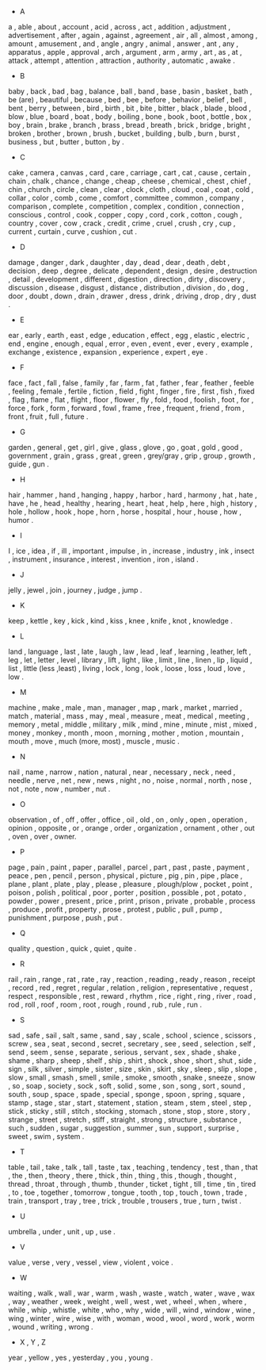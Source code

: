 - A

a , able , about , account , acid , across , act , addition , adjustment , advertisement , after , again , against , agreement , air , all , almost , among , amount , amusement , and , angle , angry , animal , answer , ant , any , apparatus , apple , approval , arch , argument , arm , army , art , as , at , attack , attempt , attention , attraction , authority , automatic , awake .

- B

baby , back , bad , bag , balance , ball , band , base , basin , basket , bath , be (are) , beautiful , because , bed , bee , before , behavior , belief , bell , bent , berry , between , bird , birth , bit , bite , bitter , black , blade , blood , blow , blue , board , boat , body , boiling , bone , book , boot , bottle , box , boy , brain , brake , branch , brass , bread , breath , brick , bridge , bright , broken , brother , brown , brush , bucket , building , bulb , burn , burst , business , but , butter , button , by .

- C

cake , camera , canvas , card , care , carriage , cart , cat , cause , certain , chain , chalk , chance , change , cheap , cheese , chemical , chest , chief , chin , church , circle , clean , clear , clock , cloth , cloud , coal , coat , cold , collar , color , comb , come , comfort , committee , common , company , comparison , complete , competition , complex , condition , connection , conscious , control , cook , copper , copy , cord , cork , cotton , cough , country , cover , cow , crack , credit , crime , cruel , crush , cry , cup , current , curtain , curve , cushion , cut .

- D

damage , danger , dark , daughter , day , dead , dear , death , debt , decision , deep , degree , delicate , dependent , design , desire , destruction , detail , development , different , digestion , direction , dirty , discovery , discussion , disease , disgust , distance , distribution , division , do , dog , door , doubt , down , drain , drawer , dress , drink , driving , drop , dry , dust .

- E

ear , early , earth , east , edge , education , effect , egg , elastic , electric , end , engine , enough , equal , error , even , event , ever , every , example , exchange , existence , expansion , experience , expert , eye .

- F

face , fact , fall , false , family , far , farm , fat , father , fear , feather , feeble , feeling , female , fertile , fiction , field , fight , finger , fire , first , fish , fixed , flag , flame , flat , flight , floor , flower , fly , fold , food , foolish , foot , for , force , fork , form , forward , fowl , frame , free , frequent , friend , from , front , fruit , full , future .

- G

garden , general , get , girl , give , glass , glove , go , goat , gold , good , government , grain , grass , great , green , grey/gray , grip , group , growth , guide , gun .

- H

hair , hammer , hand , hanging , happy , harbor , hard , harmony , hat , hate , have , he , head , healthy , hearing , heart , heat , help , here , high , history , hole , hollow , hook , hope , horn , horse , hospital , hour , house , how , humor .

- I

I , ice , idea , if , ill , important , impulse , in , increase , industry , ink , insect , instrument , insurance , interest , invention , iron , island .

- J

jelly , jewel , join , journey , judge , jump .

- K

keep , kettle , key , kick , kind , kiss , knee , knife , knot , knowledge .

- L

land , language , last , late , laugh , law , lead , leaf , learning , leather, left , leg , let , letter , level , library , lift , light , like , limit , line , linen , lip , liquid , list , little (less ,least) , living , lock , long , look , loose , loss , loud , love , low .

- M

machine , make , male , man , manager , map , mark , market , married , match , material , mass , may , meal , measure , meat , medical , meeting , memory , metal , middle , military , milk , mind , mine , minute , mist , mixed , money , monkey , month , moon , morning , mother , motion , mountain , mouth , move , much (more, most) , muscle , music .

- N

nail , name , narrow , nation , natural , near , necessary , neck , need , needle , nerve , net , new , news , night , no , noise , normal , north , nose , not , note , now , number , nut .

- O

observation , of , off , offer , office , oil , old , on , only , open , operation , opinion , opposite , or , orange , order , organization , ornament , other , out , oven , over , owner.

- P

page , pain , paint , paper , parallel , parcel , part , past , paste , payment , peace , pen , pencil , person , physical , picture , pig , pin , pipe , place , plane , plant , plate , play , please , pleasure , plough/plow , pocket , point , poison , polish , political , poor , porter , position , possible , pot , potato , powder , power , present , price , print , prison , private , probable , process , produce , profit , property , prose , protest , public , pull , pump , punishment , purpose , push , put .

- Q

quality , question , quick , quiet , quite .

- R

rail , rain , range , rat , rate , ray , reaction , reading , ready , reason , receipt , record , red , regret , regular , relation , religion , representative , request , respect , responsible , rest , reward , rhythm , rice , right , ring , river , road , rod , roll , roof , room , root , rough , round , rub , rule , run .

- S

sad , safe , sail , salt , same , sand , say , scale , school , science , scissors , screw , sea , seat , second , secret , secretary , see , seed , selection , self , send , seem , sense , separate , serious , servant , sex , shade , shake , shame , sharp , sheep , shelf , ship , shirt , shock , shoe , short , shut , side , sign , silk , silver , simple , sister , size , skin , skirt , sky , sleep , slip , slope , slow , small , smash , smell , smile , smoke , smooth , snake , sneeze , snow , so , soap , society , sock , soft , solid , some , son , song , sort , sound , south , soup , space , spade , special , sponge , spoon , spring , square , stamp , stage , star , start , statement , station , steam , stem , steel , step , stick , sticky , still , stitch , stocking , stomach , stone , stop , store , story , strange , street , stretch , stiff , straight , strong , structure , substance , such , sudden , sugar , suggestion , summer , sun , support , surprise , sweet , swim , system .

- T

table , tail , take , talk , tall , taste , tax , teaching , tendency , test , than , that , the , then , theory , there , thick , thin , thing , this , though , thought , thread , throat , through , thumb , thunder , ticket , tight , till , time , tin , tired , to , toe , together , tomorrow , tongue , tooth , top , touch , town , trade , train , transport , tray , tree , trick , trouble , trousers , true , turn , twist .

- U

umbrella , under , unit , up , use .

- V

value , verse , very , vessel , view , violent , voice .

- W

waiting , walk , wall , war , warm , wash , waste , watch , water , wave , wax , way , weather , week , weight , well , west , wet , wheel , when , where , while , whip , whistle , white , who , why , wide , will , wind , window , wine , wing , winter , wire , wise , with , woman , wood , wool , word , work , worm , wound , writing , wrong .

- X , Y , Z

year , yellow , yes , yesterday , you , young .